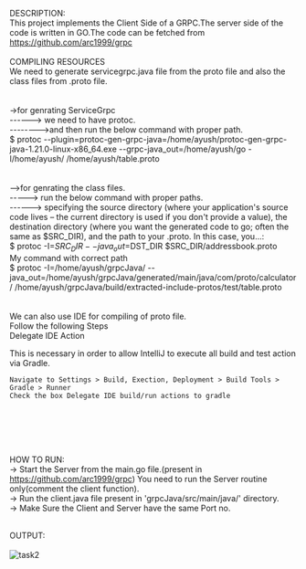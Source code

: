 DESCRIPTION: <br />
This project implements the Client Side of a GRPC.The server side of the code is written in GO.The code can be fetched from https://github.com/arc1999/grpc
<br />
<br />
COMPILING RESOURCES <br />
We need to generate servicegrpc.java file from the proto file and also the class files from .proto file.
<br />
<br />
<br />
->for genrating ServiceGrpc <br />
------> we need to have protoc. <br />
-------->and then run the below command with proper path. <br />
$ protoc --plugin=protoc-gen-grpc-java=/home/ayush/protoc-gen-grpc-java-1.21.0-linux-x86_64.exe --grpc-java_out=/home/ayush/go -I/home/ayush/ /home/ayush/table.proto
<br />
<br />
<br />
-->for genrating the class files.<br />
-----> run the below command with proper paths.<br />
------> specifying the source directory (where your application's source code lives – the current directory is used if you don't provide a value), the destination directory (where you want the generated code to go; often the same as $SRC_DIR), and the path to your .proto. In this case, you...: <br />
$ protoc -I=$SRC_DIR --java_out=$DST_DIR $SRC_DIR/addressbook.proto  <br />
My command with correct path <br />
$ protoc -I=/home/ayush/grpcJava/ --java_out=/home/ayush/grpcJava/generated/main/java/com/proto/calculator/ /home/ayush/grpcJava/build/extracted-include-protos/test/table.proto
<br />
<br />
<br />
We can also use IDE for compiling of proto file.<br />
Follow the following Steps<br />
Delegate IDE Action<br />

This is necessary in order to allow IntelliJ to execute all build and test action via Gradle.<br />

    Navigate to Settings > Build, Exection, Deployment > Build Tools > Gradle > Runner
    Check the box Delegate IDE build/run actions to gradle

<br />
<br />
<br />
<br />
    
HOW TO RUN:<br />
-> Start the Server from the main.go file.(present in https://github.com/arc1999/grpc) You need to run the Server routine only(comment the client function).
<br />
-> Run the client.java file present in 'grpcJava/src/main/java/' directory.
<br />
-> Make Sure the Client and Server have the same Port no.
<br />
<br />

OUTPUT:
<br />
<br />
![task2](https://user-images.githubusercontent.com/36637661/59031684-fe4b0980-8881-11e9-8697-e65f1beb3018.png)
